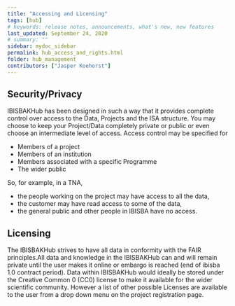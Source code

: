 ```yaml
---
title: "Accessing and Licensing"
tags: [hub]
# keywords: release notes, announcements, what's new, new features
last_updated: September 24, 2020
# summary: ""
sidebar: mydoc_sidebar
permalink: hub_access_and_rights.html
folder: hub_management
contributors: ["Jasper Koehorst"]
---
```


## Security/Privacy

IBISBAKHub has been designed in such a way that it provides complete control over access to the Data, Projects and the ISA structure. You may choose to keep your Project/Data completely private or public or even choose an intermediate level of access. Access control may be specified for

- Members of a project
- Members of an institution
- Members associated with a specific Programme
- The wider public

So, for example, in a TNA,

- the people working on the project may have access to all the data,
- the customer may have read access to some of the data,
- the general public and other people in IBISBA have no access.

## Licensing

The IBISBAKHub strives to have all data in conformity with the FAIR principles.All data and knowledge in the IBISBAKHub can and will remain private until the user makes it online or embargo is reached (end of ibisba 1.0 contract period). Data within IBISBAKHub would  ideally be  stored under the Creative Common 0  (CC0) license to make it available for the wider scientific community. However a list of other possible Licenses are available to the user from a drop down menu on the project registration page.
